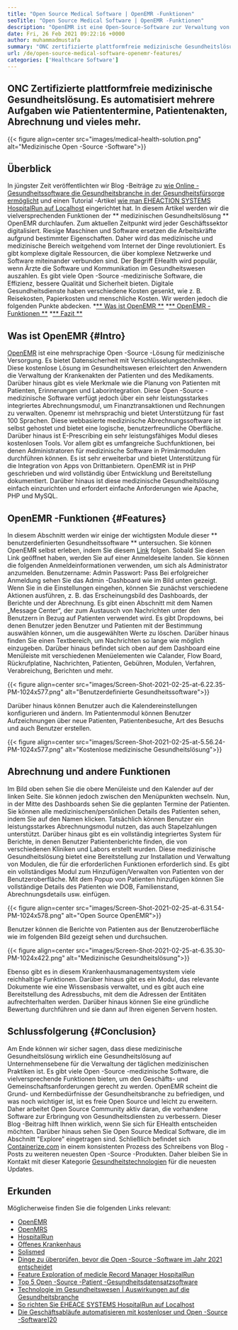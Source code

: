 ```yaml
---
title: "Open Source Medical Software | OpenEMR -Funktionen" 
seoTitle: "Open Source Medical Software | OpenEMR -Funktionen" 
description: "OpenEMR ist eine Open-Source-Software zur Verwaltung von medizinischen Praktiken und Ressourcen. Gehen Sie diesen Blog -Beitrag durch, um mehr über seine wichtigen Funktionen zu erfahren." 
date: Fri, 26 Feb 2021 09:22:16 +0000
author: muhammadmustafa
summary: "ONC zertifizierte plattformfreie medizinische Gesundheitslösung. Es automatisiert mehrere Aufgaben wie Patiententermine, Patientenakten, Abrechnung und vieles mehr." 
url: /de/open-source-medical-software-openemr-features/
categories: ['Healthcare Software']
---
```


## ONC Zertifizierte plattformfreie medizinische Gesundheitslösung. Es automatisiert mehrere Aufgaben wie Patiententermine, Patientenakten, Abrechnung und vieles mehr.

{{< figure align=center src="images/medical-health-solution.png" alt="Medizinische Open -Source -Software">}}


## Überblick
In jüngster Zeit veröffentlichten wir Blog -Beiträge zu [wie Online -Gesundheitssoftware die Gesundheitsbranche in der Gesundheitsfürsorge ermöglicht][1] und einen Tutorial -Artikel [wie man EHEACTION SYSTEMS HospitalRun auf Localhost][2] eingerichtet hat. In diesem Artikel werden wir die vielversprechenden Funktionen der ** medizinischen Gesundheitslösung ** OpenEMR durchlaufen. Zum aktuellen Zeitpunkt wird jeder Geschäftssektor digitalisiert. Riesige Maschinen und Software ersetzen die Arbeitskräfte aufgrund bestimmter Eigenschaften. Daher wird das medizinische und medizinische Bereich weitgehend vom Internet der Dinge revolutioniert. Es gibt komplexe digitale Ressourcen, die über komplexe Netzwerke und Software miteinander verbunden sind. Der Begriff EHealth wird populär, wenn Ärzte die Software und Kommunikation im Gesundheitswesen auszahlen.
Es gibt viele Open -Source -medizinische Software, die Effizienz, bessere Qualität und Sicherheit bieten. Digitale Gesundheitsdienste haben verschiedene Kosten gesenkt, wie z. B. Reisekosten, Papierkosten und menschliche Kosten. Wir werden jedoch die folgenden Punkte abdecken.
  *[** Was ist OpenEMR **][3]
  *[** OpenEMR -Funktionen **][4]
  *[** Fazit **][5]

## Was ist OpenEMR {#Intro}
[OpenEMR][6] ist eine mehrsprachige Open -Source -Lösung für medizinische Versorgung. Es bietet Datensicherheit mit Verschlüsselungstechniken. Diese kostenlose Lösung im Gesundheitswesen erleichtert den Anwendern die Verwaltung der Krankenakten der Patienten und des Medikaments. Darüber hinaus gibt es viele Merkmale wie die Planung von Patienten mit Patienten, Erinnerungen und Laborintegration. Diese Open -Source -medizinische Software verfügt jedoch über ein sehr leistungsstarkes integriertes Abrechnungsmodul, um Finanztransaktionen und Rechnungen zu verwalten. Openemr ist mehrsprachig und bietet Unterstützung für fast 100 Sprachen.
Diese webbasierte medizinische Abrechnungssoftware ist selbst gehostet und bietet eine logische, benutzerfreundliche Oberfläche. Darüber hinaus ist E-Prescribing ein sehr leistungsfähiges Modul dieses kostenlosen Tools. Vor allem gibt es umfangreiche Suchfunktionen, bei denen Administratoren für medizinische Software in Primärmodulen durchführen können. Es ist sehr erweiterbar und bietet Unterstützung für die Integration von Apps von Drittanbietern. OpenEMR ist in PHP geschrieben und wird vollständig über Entwicklung und Bereitstellung dokumentiert. Darüber hinaus ist diese medizinische Gesundheitslösung einfach einzurichten und erfordert einfache Anforderungen wie Apache, PHP und MySQL.

## OpenEMR -Funktionen {#Features}
In diesem Abschnitt werden wir einige der wichtigsten Module dieser ** benutzerdefinierten Gesundheitssoftware ** untersuchen.
Sie können OpenEMR selbst erleben, indem Sie diesem [Link][7] folgen. Sobald Sie diesen Link geöffnet haben, werden Sie auf einer Anmeldeseite landen. Sie können die folgenden Anmeldeinformationen verwenden, um sich als Administrator anzumelden.
Benutzername: Admin
Passwort: Pass
Bei erfolgreicher Anmeldung sehen Sie das Admin -Dashboard wie im Bild unten gezeigt.
Wenn Sie in die Einstellungen eingehen, können Sie zunächst verschiedene Aktionen ausführen, z. B. das Erscheinungsbild des Dashboards, der Berichte und der Abrechnung. Es gibt einen Abschnitt mit dem Namen „Message Center“, der zum Austausch von Nachrichten unter den Benutzern in Bezug auf Patienten verwendet wird. Es gibt Dropdowns, bei denen Benutzer jeden Benutzer und Patienten mit der Bestimmung auswählen können, um die ausgewählten Werte zu löschen. Darüber hinaus finden Sie einen Textbereich, um Nachrichten so lange wie möglich einzugeben. Darüber hinaus befindet sich oben auf dem Dashboard eine Menüleiste mit verschiedenen Menüelementen wie Calander, Flow Board, Rückrufplatine, Nachrichten, Patienten, Gebühren, Modulen, Verfahren, Verabreichung, Berichten und mehr.

{{< figure align=center src="images/Screen-Shot-2021-02-25-at-6.22.35-PM-1024x577.png" alt="Benutzerdefinierte Gesundheitssoftware">}}

Darüber hinaus können Benutzer auch die Kalendereinstellungen konfigurieren und ändern. Im Patientenmodul können Benutzer Aufzeichnungen über neue Patienten, Patientenbesuche, Art des Besuchs und auch Benutzer erstellen.

{{< figure align=center src="images/Screen-Shot-2021-02-25-at-5.56.24-PM-1024x577.png" alt="Kostenlose medizinische Gesundheitslösung">}}


## Abrechnung und andere Funktionen
Im Bild oben sehen Sie die obere Menüleiste und den Kalender auf der linken Seite. Sie können jedoch zwischen den Menüpunkten wechseln. Nun, in der Mitte des Dashboards sehen Sie die geplanten Termine der Patienten. Sie können alle medizinischen/persönlichen Details des Patienten sehen, indem Sie auf den Namen klicken. Tatsächlich können Benutzer ein leistungsstarkes Abrechnungsmodul nutzen, das auch Stapelzahlungen unterstützt. Darüber hinaus gibt es ein vollständig integriertes System für Berichte, in denen Benutzer Patientenberichte finden, die von verschiedenen Kliniken und Labors erstellt wurden. Diese medizinische Gesundheitslösung bietet eine Bereitstellung zur Installation und Verwaltung von Modulen, die für die erforderlichen Funktionen erforderlich sind.
Es gibt ein vollständiges Modul zum Hinzufügen/Verwalten von Patienten von der Benutzeroberfläche. Mit dem Popup von Patienten hinzufügen können Sie vollständige Details des Patienten wie DOB, Familienstand, Abrechnungsdetails usw. einfügen.

{{< figure align=center src="images/Screen-Shot-2021-02-25-at-6.31.54-PM-1024x578.png" alt="Open Source OpenEMR">}}

Benutzer können die Berichte von Patienten aus der Benutzeroberfläche wie im folgenden Bild gezeigt sehen und durchsuchen.

{{< figure align=center src="images/Screen-Shot-2021-02-25-at-6.35.30-PM-1024x422.png" alt="Medizinische Gesundheitslösung">}}

Ebenso gibt es in diesem Krankenhausmanagementsystem viele reichhaltige Funktionen. Darüber hinaus gibt es ein Modul, das relevante Dokumente wie eine Wissensbasis verwaltet, und es gibt auch eine Bereitstellung des Adressbuchs, mit dem die Adressen der Entitäten aufrechterhalten werden. Darüber hinaus können Sie eine gründliche Bewertung durchführen und sie dann auf Ihren eigenen Servern hosten.

## Schlussfolgerung {#Conclusion}
Am Ende können wir sicher sagen, dass diese medizinische Gesundheitslösung wirklich eine Gesundheitslösung auf Unternehmensebene für die Verwaltung der täglichen medizinischen Praktiken ist. Es gibt viele Open -Source -medizinische Software, die vielversprechende Funktionen bieten, um den Geschäfts- und Gemeinschaftsanforderungen gerecht zu werden. OpenEMR scheint die Grund- und Kernbedürfnisse der Gesundheitsbranche zu befriedigen, und was noch wichtiger ist, ist es freie Open Source und leicht zu erweitern. Daher arbeitet Open Source Community aktiv daran, die vorhandene Software zur Erbringung von Gesundheitsdiensten zu verbessern. Dieser Blog -Beitrag hilft Ihnen wirklich, wenn Sie sich für EHealth entscheiden möchten. Darüber hinaus sehen Sie Open Source Medical Software, die im Abschnitt "Explore" eingetragen sind. Schließlich befindet sich [Containerize.com][8] in einem konsistenten Prozess des Schreibens von Blog -Posts zu weiteren neuesten Open -Source -Produkten. Daher bleiben Sie in Kontakt mit dieser Kategorie [Gesundheitstechnologien][9] für die neuesten Updates.

## Erkunden
Möglicherweise finden Sie die folgenden Links relevant:
  * [OpenEMR][10]
  * [OpenMRS][11]
  * [HospitalRun][12]
  * [Offenes Krankenhaus][13]
  * [Solismed][14]
  * [Dinge zu überprüfen, bevor die Open -Source -Software im Jahr 2021 entscheidet][15]
  * [Feature Exploration of medicle Record Manager HospitalRun][16]
  * [Top 5 Open -Source -Patient -Gesundheitsdatensatzsoftware][17]
  * [Technologie im Gesundheitswesen | Auswirkungen auf die Gesundheitsbranche][18]
  * [So richten Sie EHEACE SYSTEMS HospitalRun auf Localhost][2]
  * [Die Geschäftsabläufe automatisieren mit kostenloser und Open -Source -Software][19]][20]

  
[1]: https://blog.containerize.com/2021/02/12/how-online-healthcare-software-empowers-healthcare-industry/
[2]: https://blog.containerize.com/healthcare-software/how-to-install-hospitalrun-hospital-management-system/
[3]: #intro
[4]: #features
[5]: #Conclusion
[6]: https://products.containerize.com/healthcare-technologies/openemr
[7]: https://demo.openemr.io/openemr
[8]: https://www.containerize.com/
[9]: https://products.containerize.com/health-care-technologies
[10]: https://products.containerize.com/health-care-technologies/openemr
[11]: https://products.containerize.com/health-care-technologies/openmrs
[12]: https://products.containerize.com/healthcare-technologies/hospitalrun
[13]: https://products.containerize.com/healthcare-technologies/open-hospital
[14]: https://products.containerize.com/healthcare-technologies/solismed
[15]: https://blog.containerize.com/cmdb-software/things-to-review-before-opting-open-source-software-in-2021/
[16]: https://blog.containerize.com/healthcare-software/features-exploration-of-medical-record-manager-hospitalrun/
[17]: https://blog.containerize.com/2021/03/05/top-5-open-source-patient-record-management-software/
[18]: https://blog.containerize.com/2021/02/12/technology-in-healthcare-impact-on-healthcare-industry/
[19]: https://blog.containerize.com/blogging/automate-business-operations-using-open-source-software/
[20]: https://blog.containerize.com/healthcare-software/how-to-install-hospitalrun-hospital-management-system/
